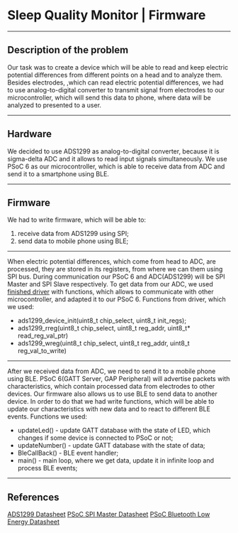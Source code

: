 # Sleep Quality Monitor | Firmware
___
## Description of the problem
Our task was to create a device which will be able to read and keep electric potential differences from different points on a head and to analyze them.
Besides electrodes, ,which can read electric potential differences, we had to use analog-to-digital converter to transmit signal from electrodes to our microcontroller, which will send this data to phone, where data will be analyzed to presented to a user.
___
## Hardware
We decided to use ADS1299 as analog-to-digital converter, because it is sigma-delta ADC and it allows to read input signals simultaneously. We use PSoC 6 as our microcontroller, which is able to receive data from ADC and send it to a smartphone using BLE.
___
## Firmware
We had to write firmware, which will be able to:
1) receive data from ADS1299 using SPI;
2) send data to mobile phone using BLE;
___
When electric potential differences, which come from head to ADC, are processed, they are stored in its registers, from where we can them using SPI bus. During communication our PSoC 6 and ADC(ADS1299) will be SPI Master and SPI Slave respectively.
To get data from our ADC, we used [finished driver](https://github.com/gskelly/eeg/tree/master/firmware/at32uc3l064/brainboard_fw/brainboard_fw/src) with functions, which allows to communicate with other microcontroller, and adapted it to our PSoC 6.
Functions from driver, which we used:
 - ads1299_device_init(uint8_t chip_select, uint8_t init_regs);
 - ads1299_rreg(uint8_t chip_select, uint8_t reg_addr, uint8_t* read_reg_val_ptr)
 - ads1299_wreg(uint8_t chip_select, uint8_t reg_addr, uint8_t reg_val_to_write)
___
After we received data from ADC, we need to send it to a mobile phone using BLE. PSoC 6(GATT Server, GAP Peripheral) will advertise packets with characteristics, which contain processed data from electrodes to other devices.
Our firmware also allows us to use BLE to send data to another device. In order to do that we had write functions, which will be able to update our characteristics with new data and to react to different BLE events.
Functions we used:
 - updateLed() - update GATT database with the state of LED, which changes if some device is connected to PSoC or not;
 - updateNumber() - update GATT database with the state of data;
 - BleCallBack() - BLE event handler;
 - main() - main loop, where we get data, update it in infinite loop and process BLE events;
___
## References
[ADS1299 Datasheet](http://www.ti.com/lit/ds/symlink/ads1299.pdf)
[PSoC SPI Master Datasheet](https://www.cypress.com/file/185446/download)
[PSoC Bluetooth Low Energy Datasheet](https://www.cypress.com/file/408651/download)
